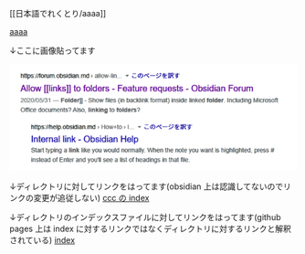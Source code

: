 [[日本語でれくとり/aaaa]]

[aaaa](日本語でれくとり/aaaa.md)

↓ここに画像貼ってます

![](Pasted%20image%2020211213110153.png)


↓ディレクトリに対してリンクをはってます(obsidian 上は認識してないのでリンクの変更が追従しない)
[ccc の index](ccc)

↓ディレクトリのインデックスファイルに対してリンクをはってます(github pages 上は index に対するリンクではなくディレクトリに対するリンクと解釈されている)
[index](cccc/index.md)

